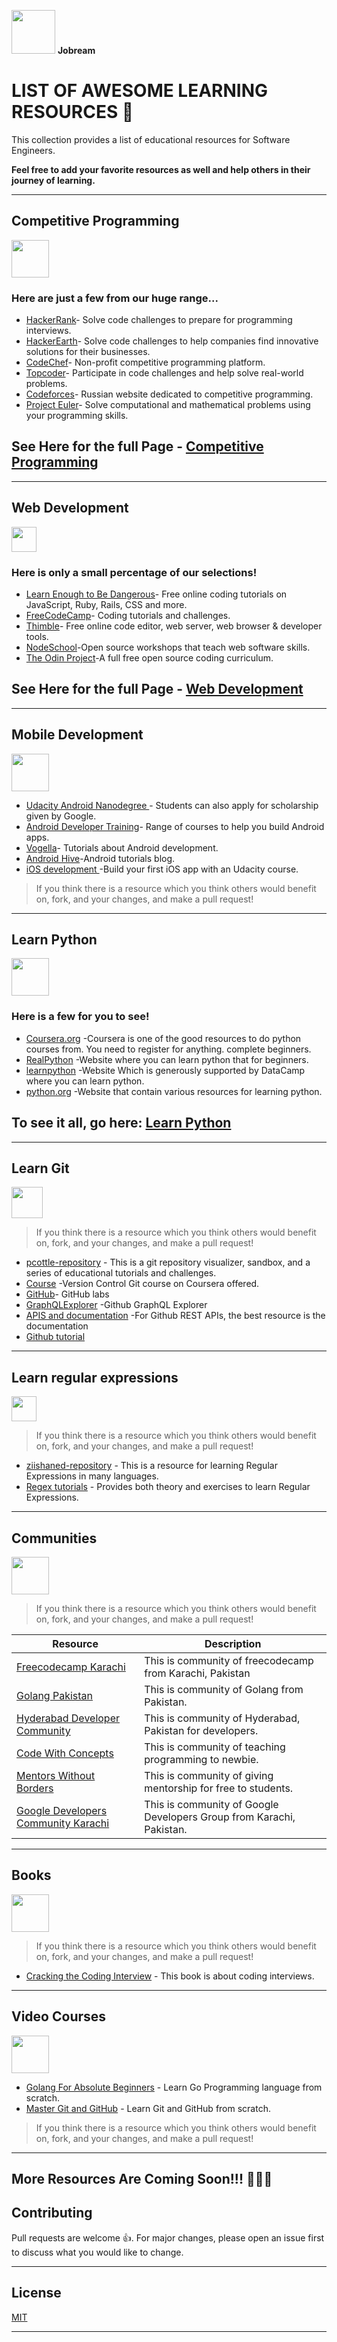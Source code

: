 <img src="https://avatars.githubusercontent.com/u/68013560?s=200&v=4" height="70px"> **Jobream**

# LIST OF AWESOME LEARNING RESOURCES 🚀  

This collection provides a list of educational resources for Software Engineers. 

**Feel free to add your favorite resources as well and help others in their journey of learning.**

----------------------------------------

## Competitive Programming 

<img src="https://image.flaticon.com/icons/png/128/2621/2621230.png" height="60px">

### Here are just a few from our huge range...

- [HackerRank](https://www.hackerrank.com/)- Solve code challenges to prepare for programming interviews.
- [HackerEarth](https://www.hackerearth.com/)- Solve code challenges to help companies find innovative solutions for their businesses.
- [CodeChef](https://www.codechef.com/)- Non-profit competitive programming platform.
- [Topcoder](https://www.topcoder.com/)- Participate in code challenges and help solve real-world problems.
- [Codeforces](https://codeforces.com/)- Russian website dedicated to competitive programming.
- [Project Euler](https://projecteuler.net/)- Solve computational and mathematical problems using your programming skills.

## See Here for the full Page - [Competitive Programming](./Competitive%20Programming.md)



-------------------------------------------------------------

## Web Development 
<img src="https://image.flaticon.com/icons/png/128/234/234073.png" height="40px"/>

### Here is only a small percentage of our selections!

- [Learn Enough to Be Dangerous](https://www.learnenough.com/)- Free online coding tutorials on JavaScript, Ruby, Rails, CSS and more.
- [FreeCodeCamp](https://www.freecodecamp.org/)- Coding tutorials and challenges.
- [Thimble](https://foundation.mozilla.org/en/artifacts/thimble/)- Free online code editor, web server, web browser & developer tools.
- [NodeSchool](https://nodeschool.io/)-Open source workshops that teach web software skills.
- [The Odin Project](https://www.theodinproject.com/)-A full free open source coding curriculum.

## See Here for the full Page - [Web Development](./Web%20Development.md)


------------------------------------------------------------------------------------

## Mobile Development 
<img src="https://image.flaticon.com/icons/png/128/2037/2037075.png" height="60px"/>

- [Udacity Android Nanodegree ](https://www.udacity.com/course/android-developer-nanodegree-by-google--nd801)- Students can also apply for scholarship given by Google.
- [Android Developer Training](https://developer.android.com/courses)- Range of courses to help you build Android apps.
- [Vogella](https://www.vogella.com/tutorials/android.html)- Tutorials about Android development.
- [Android Hive](https://nodeschool.io/)-Android tutorials blog.
- [iOS development ](https://www.udacity.com/course/intro-to-ios-app-development-with-swift--ud585)-Build your first iOS app with an Udacity course.

> If you think there is a resource which you think others would benefit on, fork, and your changes, and make a pull request!

---------------------------------

## Learn Python 
<img src="https://image.flaticon.com/icons/png/128/2621/2621303.png" height="60px"/>

### Here is a few for you to see!

- [Coursera.org](https://www.coursera.org/) -Coursera is one of the good resources to do python courses from. You need to register for anything.
complete beginners.
- [RealPython](https://realpython.com/start-here/) -Website where you can learn python that for beginners.
- [learnpython](https://www.learnpython.org/) -Website Which is generously supported by DataCamp where you can learn python.
- [python.org](https://wiki.python.org/moin/BeginnersGuide/Programmers) -Website that contain various resources for learning python.
  
## To see it all, go here: [Learn Python](./Learn%20Python.md)

------------------------------

## Learn Git 
<img src="https://image.flaticon.com/icons/png/128/2111/2111288.png" height="50px"/>

> If you think there is a resource which you think others would benefit on, fork, and your changes, and make a pull request!

- [pcottle-repository](https://github.com/pcottle/learnGitBranching) - This is a git repository visualizer, sandbox, and a series of educational tutorials and challenges.
- [Course](https://lnkd.in/gfEaa2b) -Version Control Git course on Coursera offered.
- [GitHub](https://lab.github.com/)- GitHub labs
- [GraphQLExplorer](https://lnkd.in/g9vh2bn) -Github GraphQL Explorer 
- [APIS and documentation](https://lnkd.in/gWjAsSp) -For Github REST APIs, the best resource is the documentation 
- [Github tutorial](https://youtu.be/BCQHnlnPusY)

-------------------------------------------------

## Learn regular expressions

<img src="https://img.icons8.com/officexs/16/000000/regex.png" height="40px"/>

> If you think there is a resource which you think others would benefit on, fork, and your changes, and make a pull request!

- [ziishaned-repository](https://github.com/ziishaned/learn-regex) - This is a resource for learning Regular Expressions in many languages.
- [Regex tutorials](http://regextutorials.com/) - Provides both theory and exercises to learn Regular Expressions.

-------------------------------

## Communities

<img src="https://t4.ftcdn.net/jpg/02/41/60/35/240_F_241603570_MR6B6tQjTuREQC0EIgc7l2KvVNJzsSp5.jpg" height="60px">

> If you think there is a resource which you think others would benefit on, fork, and your changes, and make a pull request!

| Resource                                                                                     | Description                                                          |
| -------------------------------------------------------------------------------------------- | -------------------------------------------------------------------- |
| [Freecodecamp Karachi](https://www.facebook.com/groups/free.code.camp.karachi)               | This is community of freecodecamp from Karachi, Pakistan             |
| [Golang Pakistan](https://www.facebook.com/groups/2547735885480597)                          | This is community of Golang from Pakistan.                           |
| [Hyderabad Developer Community](https://www.facebook.com/groups/HyderabadDeveloperCommunity) | This is community of Hyderabad, Pakistan for developers.             |
| [Code With Concepts](https://www.facebook.com/groups/codewithconcepts)                       | This is community of teaching programming to newbie.                 |
| [Mentors Without Borders](https://www.facebook.com/MentorsWB)                                | This is community of giving mentorship for free to students.         |
| [Google Developers Community Karachi](https://www.facebook.com/groups/GDGKolachi)            | This is community of Google Developers Group from Karachi, Pakistan. |

----------------------------------------

## Books 

<img src="https://image.flaticon.com/icons/png/128/3730/3730087.png" height="60px">


> If you think there is a resource which you think others would benefit on, fork, and your changes, and make a pull request!

- [Cracking the Coding Interview](https://www.google.com/url?sa=t&source=web&rct=j&url=https://cin.ufpe.br/~fbma/Crack/Cracking%2520the%2520Coding%2520Interview%2520189%2520Programming%2520Questions%2520and%2520Solutions.pdf&ved=2ahUKEwjypc602JnuAhVUuXEKHd5SCnYQFjAAegQIARAB&usg=AOvVaw3vI5dXqJ_ptFWhjqeUJeY_) - This book is about coding interviews.

-------------------------------

## Video Courses 

<img src="https://image.flaticon.com/icons/png/128/2096/2096018.png" height="60px">

- [Golang For Absolute Beginners](https://youtube.com/playlist?list=PLf-kTzgXA1gxcQDIoCYxP3kk_fCPZnFXr) - Learn Go Programming language from scratch.
- [Master Git and GitHub](https://www.youtube.com/playlist?list=PLf-kTzgXA1gx4N5271oljF1S_J8knU_Jc) - Learn Git and GitHub from scratch.

> If you think there is a resource which you think others would benefit on, fork, and your changes, and make a pull request!

------------------------------------


## More Resources Are Coming Soon!!! 🚀🚀🚀

## Contributing
Pull requests are welcome 👍. For major changes, please open an issue first to discuss what you would like to change.

------------------------------

## License

[MIT](https://choosealicense.com/licenses/mit/)

------------------------------------
